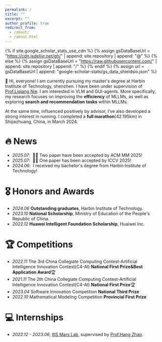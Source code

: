```yaml
---
permalink: /
title: ""
excerpt: ""
author_profile: true
redirect_from: 
  - /about/
  - /about.html
---
```


{% if site.google_scholar_stats_use_cdn %}
{% assign gsDataBaseUrl = "https://cdn.jsdelivr.net/gh/" | append: site.repository | append: "@" %}
{% else %}
{% assign gsDataBaseUrl = "https://raw.githubusercontent.com/" | append: site.repository | append: "/" %}
{% endif %}
{% assign url = gsDataBaseUrl | append: "google-scholar-stats/gs_data_shieldsio.json" %}

<span class='anchor' id='about-me'></span>
👋 Hi, everyone! I am currently pursuing my master's degree at Harbin Institute of Technology, shenzhen. I have been under supervision of [Prof.Liqiang Nie](https://scholar.google.com/citations?hl=en&user=yywVMhUAAAAJ). I am interested in VLM and GUI-agents. More specifically, my research focuses on improving the **efficiency** of MLLMs, as well as exploring **search and recommendation tasks** within MLLMs.

At the same time, influenced positively by advisor, I’ve also developed a strong interest in running. I completed a **full marathon**(42.195km) in Shijiazhuang, China, in March 2024.

# 🔥 News
- *2025.07*: &nbsp;🎉🎉 Two paper have been accepted by ACM MM 2025!
- *2025.07*: &nbsp;🎉🎉 One paper has been accepted by ICCV 2025!
- *2024.06*: &nbsp;I received my bachelor's degree from Harbin Institute of Technology!


# 🎖 Honors and Awards
- *2024.06* **Outstanding graduates**, Harbin Institute of Technology.
- *2023.10* **National Scholarship**, Ministry of Education of the People's Republic of China.
- *2022.12* **Huawei Intelligent Foundation Scholarship**, Huaiwei Inc.

# 🏆 Competitions
- *2022.11* The 3rd China Collegiate Computing Contest-Artificial Intelligence Innovation Contest(C4-AI) **National First Prize&Best Application Award**🏆
- *2021.11* The 2th China Collegiate Computing Contest-Artificial Intelligence Innovation Contest(C4-AI) **National First Prize**🏆
- *2023.04* Software Innovation Competition **National Third Prize**
- *2022.10* Mathematical Modeling Competition **Provincial First Prize**


# 💻 Internships
- *2022.12 - 2023.06*, [IIIS Mars Lab](https://group.iiis.tsinghua.edu.cn/~marslab/#/), supervised by [Prof.Hang Zhao](https://hangzhaomit.github.io/).
